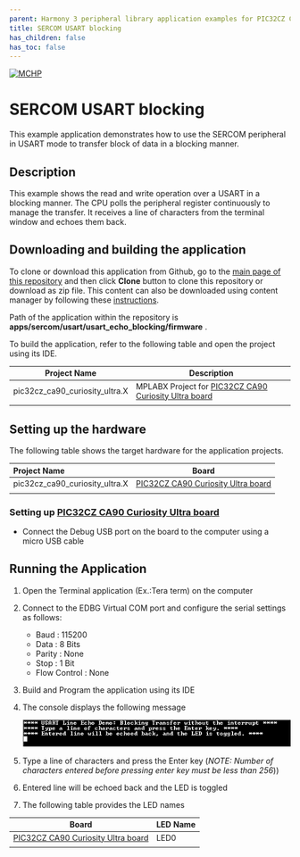 ```yaml
---
parent: Harmony 3 peripheral library application examples for PIC32CZ CA80/CA90 family
title: SERCOM USART blocking 
has_children: false
has_toc: false
---
```


[![MCHP](https://www.microchip.com/ResourcePackages/Microchip/assets/dist/images/logo.png)](https://www.microchip.com)

# SERCOM USART blocking

This example application demonstrates how to use the SERCOM peripheral in USART mode to transfer block of data in a blocking manner.

## Description

This example shows the read and write operation over a USART in a blocking manner. The CPU polls the peripheral register continuously to manage the transfer. It receives a line of characters from the terminal window and echoes them back.

## Downloading and building the application

To clone or download this application from Github, go to the [main page of this repository](https://github.com/Microchip-MPLAB-Harmony/csp_apps_pic32cz_ca) and then click **Clone** button to clone this repository or download as zip file.
This content can also be downloaded using content manager by following these [instructions](https://github.com/Microchip-MPLAB-Harmony/contentmanager/wiki).

Path of the application within the repository is **apps/sercom/usart/usart_echo_blocking/firmware** .

To build the application, refer to the following table and open the project using its IDE.

| Project Name      | Description                                    |
| ----------------- | ---------------------------------------------- |
| pic32cz_ca90_curiosity_ultra.X    | MPLABX Project for [PIC32CZ CA90 Curiosity Ultra board]()|
|||

## Setting up the hardware

The following table shows the target hardware for the application projects.

| Project Name| Board|
|:---------|:---------:|
| pic32cz_ca90_curiosity_ultra.X    | [PIC32CZ CA90 Curiosity Ultra board]()|
|||

### Setting up [PIC32CZ CA90 Curiosity Ultra board]()
- Connect the Debug USB port on the board to the computer using a micro USB cable

## Running the Application

1. Open the Terminal application (Ex.:Tera term) on the computer
2. Connect to the EDBG Virtual COM port and configure the serial settings as follows:
    - Baud : 115200
    - Data : 8 Bits
    - Parity : None
    - Stop : 1 Bit
    - Flow Control : None
3. Build and Program the application using its IDE
4. The console displays the following message

    ![output](images/output_sercom_usart_echo_blocking.png)

5. Type a line of characters and press the Enter key (*NOTE: Number of characters entered before pressing enter key must be less than 256*))
6. Entered line will be echoed back and the LED is toggled
7. The following table provides the LED names

| Board      |LED Name   |
| ---------- | ----------- |
| [PIC32CZ CA90 Curiosity Ultra board]()    | LED0 |
||||
